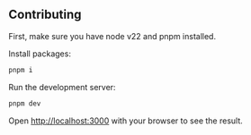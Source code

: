 ## Contributing

First, make sure you have node v22 and pnpm installed. 

Install packages:

```bash
pnpm i
```

Run the development server:

```bash
pnpm dev
```

Open [http://localhost:3000](http://localhost:3000) with your browser to see the result.
